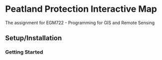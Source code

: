 # Peatland Protection Interactive Map
The assignment for EGM722 -  Programming for GIS and Remote Sensing

## Setup/Installation 

### Getting Started